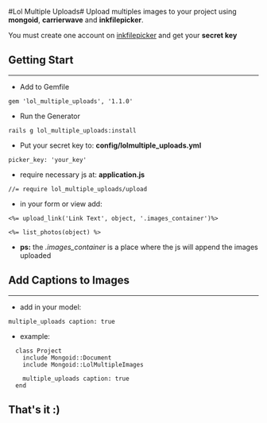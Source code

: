 #Lol Multiple Uploads#
Upload multiples images to your project using __mongoid__, __carrierwave__ and __inkfilepicker__.

You must create one account on [inkfilepicker](https://www.inkfilepicker.com/) and get your __secret key__

## Getting Start ##
---------------------------------------

* Add to Gemfile

`gem 'lol_multiple_uploads', '1.1.0'`

* Run the Generator

`rails g lol_multiple_uploads:install`

* Put your secret key to: __config/lolmultiple_uploads.yml__

`picker_key: 'your_key'`

* require necessary js at: __application.js__

`//= require lol_multiple_uploads/upload`

* in your form or view add:

```
<%= upload_link('Link Text', object, '.images_container')%>

<%= list_photos(object) %>
```

* __ps:__ the *.images_container* is a place where the js will append the images uploaded


## Add Captions to Images ##
---------------------------------------
* add in your model:

`multiple_uploads caption: true`

* example:
```
  class Project
    include Mongoid::Document
    include Mongoid::LolMultipleImages

    multiple_uploads caption: true
  end
``` 

## That's it :) ##